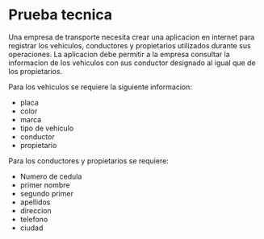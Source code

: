 # Prueba tecnica

Una empresa de transporte necesita crear una aplicacion en internet para registrar los vehiculos, conductores y propietarios utilizados durante sus operaciones. La aplicacion debe permitir a la empresa consultar la informacion de los vehiculos con sus conductor designado al igual que de los propietarios.

Para los vehiculos se requiere la siguiente informacion:

- placa
- color
- marca
- tipo de vehiculo
- conductor
- propietario

Para los conductores y propietarios se requiere:

- Numero de cedula
- primer nombre
- segundo primer
- apellidos
- direccion
- telefono
- ciudad
